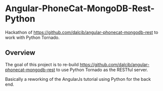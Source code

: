 # Angular-PhoneCat-MongoDB-Rest-Python

Hackathon of https://github.com/dalcib/angular-phonecat-mongodb-rest to work with Python Tornado.

## Overview

The goal of this project is to re-build https://github.com/dalcib/angular-phonecat-mongodb-rest to use Python Tornado as the RESTful server.

Basically a reworking of the AngularJs tutorial using Python for the back end.
